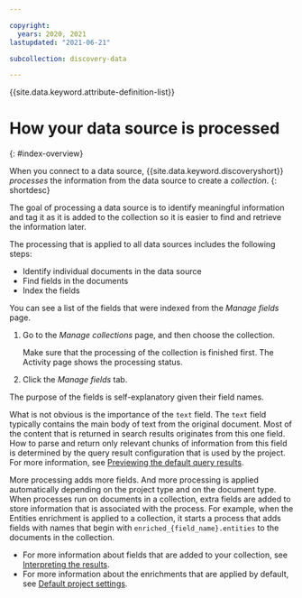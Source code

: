 ```yaml
---

copyright:
  years: 2020, 2021
lastupdated: "2021-06-21"

subcollection: discovery-data

---
```


{{site.data.keyword.attribute-definition-list}}

# How your data source is processed
{: #index-overview}

When you connect to a data source, {{site.data.keyword.discoveryshort}} *processes* the information from the data source to create a *collection*.
{: shortdesc}

The goal of processing a data source is to identify meaningful information and tag it as it is added to the collection so it is easier to find and retrieve the information later.

The processing that is applied to all data sources includes the following steps:

- Identify individual documents in the data source
- Find fields in the documents
- Index the fields

You can see a list of the fields that were indexed from the *Manage fields* page.

1.  Go to the *Manage collections* page, and then choose the collection.

    Make sure that the processing of the collection is finished first. The Activity page shows the processing status.
1.  Click the *Manage fields* tab.

The purpose of the fields is self-explanatory given their field names.

What is not obvious is the importance of the `text` field. The `text` field typically contains the main body of text from the original document. Most of the content that is returned in search results originates from this one field. How to parse and return only relevant chunks of information from this field is determined by the query result configuration that is used by the project. For more information, see [Previewing the default query results](/docs/discovery-data?topic=discovery-data-query-results).

More processing adds more fields. And more processing is applied automatically depending on the project type and on the document type. When processes run on documents in a collection, extra fields are added to store information that is associated with the process. For example, when the Entities enrichment is applied to a collection, it starts a process that adds fields with names that begin with `enriched_{field_name}.entities` to the documents in the collection.

- For more information about fields that are added to your collection, see [Interpreting the results](/docs/discovery-data?topic=discovery-data-test#test-json).
- For more information about the enrichments that are applied by default, see [Default project settings](/docs/discovery-data?topic=discovery-data-project-defaults).
